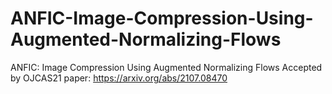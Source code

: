 # ANFIC-Image-Compression-Using-Augmented-Normalizing-Flows
ANFIC: Image Compression Using Augmented Normalizing Flows
Accepted by OJCAS21
paper: https://arxiv.org/abs/2107.08470

